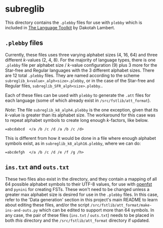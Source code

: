 # subreglib

This directory contains the `.plebby` files for use with `plebby` which is included in [The Language Toolkit](https://github.com/vvulpes0/Language-Toolkit-2) by Dakotah Lambert.  

## `.plebby` files

Currently, these files uses three varying alphabet sizes (4, 16, 64) and three different *k*-values (2, 4, 8). For the majority of language types, there is one `.plebby` file per alphabet size / *k*-value configuration (9) plus 3 more for the Star-free and Regular languages with the 3 different alphabet sizes. There are 12 total `.plebby` files. They are named according to the scheme `subreglib_k<value>_alph<size>.plebby`, or in the case of the Star-free and Regular files, `subreglib_SFR_alph<size>.plebby`..  

Each of these files can be used with `plebby` to generate the `.att` files for each language (some of which already exist in `/src/fstlib/att_format`).  

*Note*: The file `subreglib_k8_alph4.plebby` is the one exception, given that its *k*-value is greater than its alphabet size. The workaround for this case was to repeat alphabet symbols to create long enough *k*-factors, like below. 

```
=abcdabcd  </a /b /c /d /a /b /c /d>
```

This is different from how it would be done in a file where enough alphabet symbols exist, as in `subreglib_k8_alph16.plebby`, where we can do:

```
=abcdefgh  </a /b /c /d /e /f /g /h>
```

## `ins.txt` and `outs.txt`

These two files also exist in the directory, and they contain a mapping of all 64 possible alphabet symbols to their UTF-8 values, for use with [openfst](http://www.openfst.org/twiki/bin/view/FST/WebHome) and `pynini` for creating FSTs. These won't need to be changed unless a greater max alphabet size is desired for use in the `.plebby` files. In this case, refer to the 'Data generation' section in this project's main README to learn about editing these files, and/or the script `/src/fstlib/att_format/make-ins-and-outs.py` which can be edited to support more than 64 symbols. In any case, the pair of these files (`ins.txt` / `outs.txt`) needs to be placed in both *this* directory and the `/src/fstlib/att_format` directory if updated.